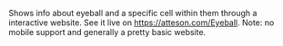 Shows info about eyeball and a specific cell within them through a interactive website. See it live on https://atteson.com/Eyeball. Note: no mobile support and generally a pretty basic website. 
